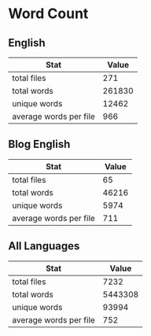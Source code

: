 # Word Count

## English

Stat | Value
---- | -----
total files | 271
total words | 261830
unique words | 12462
average words per file | 966

## Blog English

Stat | Value
---- | -----
total files | 65
total words | 46216
unique words | 5974
average words per file | 711

## All Languages

Stat | Value
---- | -----
total files | 7232
total words | 5443308
unique words | 93994
average words per file | 752
